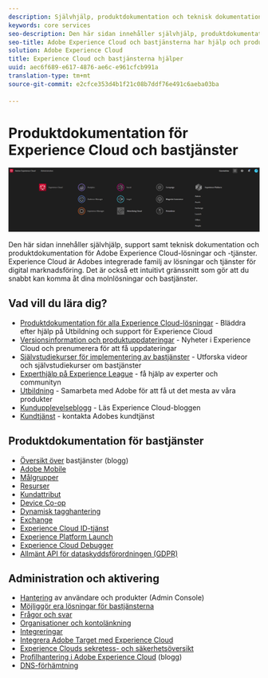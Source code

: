 ```yaml
---
description: Självhjälp, produktdokumentation och teknisk dokumentation för Adobe Experience Cloud. Experience Cloud är Adobes integrerade familj av lösningar och tjänster för digital marknadsföring.
keywords: core services
seo-description: Den här sidan innehåller självhjälp, produktdokumentation och teknisk dokumentation för Experience Cloud.
seo-title: Adobe Experience Cloud och bastjänsterna har hjälp och produktdokumentation.
solution: Adobe Experience Cloud
title: Experience Cloud och bastjänsterna hjälper
uuid: aec6f689-e617-4876-ae6c-e961cfcb991a
translation-type: tm+mt
source-git-commit: e2cfce353d4b1f21c08b7ddf76e491c6aeba03ba

---
```



# Produktdokumentation för Experience Cloud och bastjänster

![Experience Cloud](assets/banner.png)

Den här sidan innehåller självhjälp, support samt teknisk dokumentation och produktdokumentation för Adobe Experience Cloud-lösningar och -tjänster. Experience Cloud är Adobes integrerade familj av lösningar och tjänster för digital marknadsföring. Det är också ett intuitivt gränssnitt som gör att du snabbt kan komma åt dina molnlösningar och bastjänster.

## Vad vill du lära dig?

* [Produktdokumentation för alla Experience Cloud-lösningar](https://docs.adobe.com/content/help/en/experience-cloud/user-guides/home.html) - Bläddra efter hjälp på Utbildning och support för Experience Cloud
* [Versionsinformation och produktuppdateringar](https://docs.adobe.com/content/help/en/release-notes/experience-cloud/current.html) - Nyheter i Experience Cloud och prenumerera för att få uppdateringar
* [Självstudiekurser för implementering av bastjänster](https://docs.adobe.com/content/help/en/core-services-learn/tutorials/overview.html) - Utforska videor och självstudiekurser om bastjänster
* [Experthjälp på Experience League](https://landing.adobe.com/experience-league/) - få hjälp av experter och communityn
* [Utbildning](https://helpx.adobe.com/learning.html?promoid=KAUDK) - Samarbeta med Adobe för att få ut det mesta av våra produkter
* [Kundupplevelseblogg](https://theblog.adobe.com/customer-experience/) - Läs Experience Cloud-bloggen
* [Kundtjänst](https://helpx.adobe.com/contact/enterprise-support.ec.html) - kontakta Adobes kundtjänst

## Produktdokumentation för bastjänster

* [Översikt över](https://theblog.adobe.com/part-2-capturing-leveraging-consumer-behavior-adobe-marketing-cloud/) bastjänster (blogg)
* [Adobe Mobile](https://docs.adobe.com/content/help/en/mobile-services/using/home.html)
* [Målgrupper](https://docs.adobe.com/content/help/en/core-services/interface/audiences/audience-library.html)
* [Resurser](experience-cloud-assets/experience-cloud-assets.md)
* [Kundattribut](https://docs.adobe.com/content/help/en/core-services/interface/customer-attributes/attributes.html)
* [Device Co-op](https://docs.adobe.com/content/help/en/device-co-op/using/home.html)
* [Dynamisk tagghantering](https://docs.adobe.com/content/help/en/dtm/using/dtm-home.html)
* [Exchange](https://experiencecloud.adobeexchange.com/)
* [Experience Cloud ID-tjänst](https://docs.adobe.com/content/help/en/id-service/using/home.html)
* [Experience Platform Launch](https://docs.adobelaunch.com/)
* [Experience Cloud Debugger](https://docs.adobe.com/content/help/en/debugger/using/experience-cloud-debugger.html)
* [Allmänt API för dataskyddsförordningen (GDPR)](https://www.adobe.io/apis/experiencecloud/gdpr.html)

## Administration och aktivering

* [Hantering](admin-getting-started/admin-getting-started.md) av användare och produkter (Admin Console)
* [Möjliggör era lösningar för bastjänsterna](core-services/core-services.md)
* [Frågor och svar](admin-getting-started/admin-getting-started.md)
* [Organisationer och kontolänkning](admin-getting-started/organizations.md)
* [Integreringar](marketing-cloud-integrations.md)
* [Integrera Adobe Target med Experience Cloud](https://docs.adobe.com/content/help/en/target/using/integrate/a4t/a4t.html)
* [Experience Clouds sekretess- och säkerhetsöversikt](assets/Adobe-Marketing-Cloud-Privacy-and-Security-Overview.pdf)
* [Profilhantering i Adobe Experience Cloud](https://theblog.adobe.com/profile-management-adobe-marketing-cloud-comes-together/) (blogg)
* [DNS-förhämtning](admin-getting-started/admin-getting-started.md#concept_6BC8C6856E3644F8956D7AD0A96383B7)
